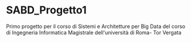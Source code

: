 # SABD_Progetto1
Primo progetto per il corso di Sistemi e Architetture per Big Data del corso di Ingegneria Informatica Magistrale dell'università di Roma- Tor Vergata
